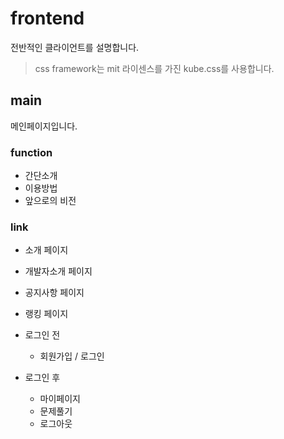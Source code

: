 # frontend
전반적인 클라이언트를 설명합니다.
> css framework는 mit 라이센스를 가진 kube.css를 사용합니다.
## main
메인페이지입니다.
### function
- 간단소개
- 이용방법
- 앞으로의 비전

### link
- 소개 페이지
- 개발자소개 페이지
- 공지사항 페이지
- 랭킹 페이지

- 로그인 전
	- 회원가입 / 로그인
- 로그인 후 
	- 마이페이지
	- 문제풀기
	- 로그아웃
### 